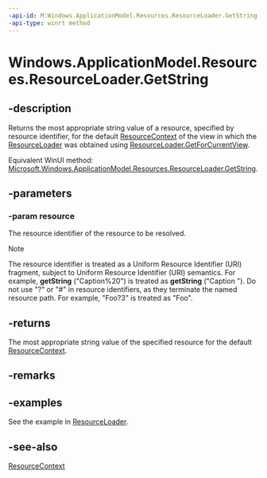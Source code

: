 ```yaml
---
-api-id: M:Windows.ApplicationModel.Resources.ResourceLoader.GetString(System.String)
-api-type: winrt method
---
```


<!-- Method syntax
public string GetString(System.String resource)
-->

# Windows.ApplicationModel.Resources.ResourceLoader.GetString

## -description

Returns the most appropriate string value of a resource, specified by resource identifier, for the default [ResourceContext](../windows.applicationmodel.resources.core/resourcecontext.md) of the view in which the [ResourceLoader](resourceloader.md) was obtained using [ResourceLoader.GetForCurrentView](resourceloader_getforcurrentview_1363600702.md).


<!--Writer todo: Link to how to create and identify resources.-->

Equivalent WinUI method: [Microsoft.Windows.ApplicationModel.Resources.ResourceLoader.GetString](/windows/windows-app-sdk/api/winrt/microsoft.windows.applicationmodel.resources.resourceloader.getstring).

## -parameters
### -param resource
The resource identifier of the resource to be resolved.

> [!NOTE]
> The resource identifier is treated as a Uniform Resource Identifier (URI) fragment, subject to Uniform Resource Identifier (URI) semantics. For example, **getString** ("Caption%20") is treated as **getString** ("Caption "). Do not use "?" or "#" in resource identifiers, as they terminate the named resource path. For example, "Foo?3" is treated as "Foo".

## -returns
The most appropriate string value of the specified resource for the default [ResourceContext](../windows.applicationmodel.resources.core/resourcecontext.md).

## -remarks
<!--Writer todo: remarks: discuss when to use GetString vs. GetStringByReference.-->

## -examples
See the example in [ResourceLoader](resourceloader.md).

## -see-also
[ResourceContext](../windows.applicationmodel.resources.core/resourcecontext.md)
